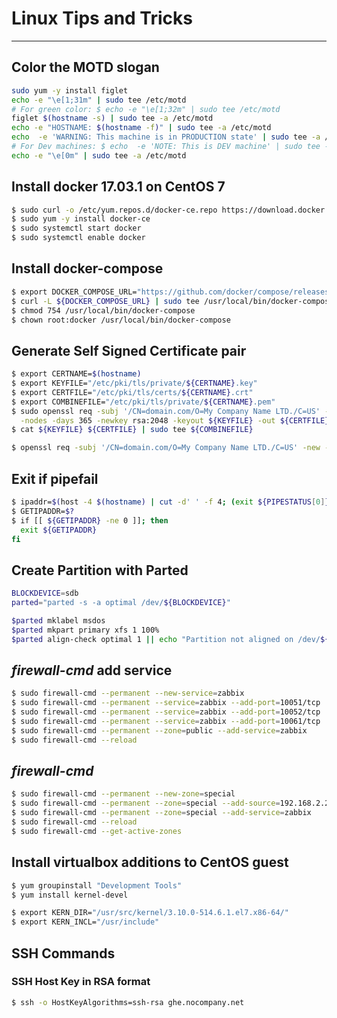 # Linux Tips and Tricks
---

## Color the MOTD slogan
```bash
sudo yum -y install figlet
echo -e "\e[1;31m" | sudo tee /etc/motd
# For green color: $ echo -e "\e[1;32m" | sudo tee /etc/motd
figlet $(hostname -s) | sudo tee -a /etc/motd
echo -e "HOSTNAME: $(hostname -f)" | sudo tee -a /etc/motd
echo  -e 'WARNING: This machine is in PRODUCTION state' | sudo tee -a /etc/motd
# For Dev machines: $ echo  -e 'NOTE: This is DEV machine' | sudo tee -a /etc/motd
echo -e "\e[0m" | sudo tee -a /etc/motd
```

## Install docker 17.03.1 on CentOS 7
```bash
$ sudo curl -o /etc/yum.repos.d/docker-ce.repo https://download.docker.com/linux/centos/docker-ce.repo
$ sudo yum -y install docker-ce
$ sudo systemctl start docker
$ sudo systemctl enable docker
```

## Install docker-compose
```bash
$ export DOCKER_COMPOSE_URL="https://github.com/docker/compose/releases/download/1.12.0/docker-compose-$(uname -s)-$(uname -m)"
$ curl -L ${DOCKER_COMPOSE_URL} | sudo tee /usr/local/bin/docker-compose > /dev/null
$ chmod 754 /usr/local/bin/docker-compose
$ chown root:docker /usr/local/bin/docker-compose
```

## Generate Self Signed Certificate pair
```bash
$ export CERTNAME=$(hostname)
$ export KEYFILE="/etc/pki/tls/private/${CERTNAME}.key"
$ export CERTFILE="/etc/pki/tls/certs/${CERTNAME}.crt"
$ export COMBINEFILE="/etc/pki/tls/private/${CERTNAME}.pem"
$ sudo openssl req -subj '/CN=domain.com/O=My Company Name LTD./C=US' -x509 \
  -nodes -days 365 -newkey rsa:2048 -keyout ${KEYFILE} -out ${CERTFILE}
$ cat ${KEYFILE} ${CERTFILE} | sudo tee ${COMBINEFILE}
```

```bash
$ openssl req -subj '/CN=domain.com/O=My Company Name LTD./C=US' -new -newkey rsa:2048 -days 365 -nodes -x509 -keyout server.key -out server.crt
```

## Exit if pipefail
```bash
$ ipaddr=$(host -4 $(hostname) | cut -d' ' -f 4; (exit ${PIPESTATUS[0]} ))
$ GETIPADDR=$?
$ if [[ ${GETIPADDR} -ne 0 ]]; then
  exit ${GETIPADDR}
fi
```


## Create Partition with Parted
```bash
BLOCKDEVICE=sdb
parted="parted -s -a optimal /dev/${BLOCKDEVICE}"

$parted mklabel msdos
$parted mkpart primary xfs 1 100%
$parted align-check optimal 1 || echo "Partition not aligned on /dev/${BLOCKDEVICE}."
```


## _firewall-cmd_ add service
```bash
$ sudo firewall-cmd --permanent --new-service=zabbix
$ sudo firewall-cmd --permanent --service=zabbix --add-port=10051/tcp
$ sudo firewall-cmd --permanent --service=zabbix --add-port=10052/tcp
$ sudo firewall-cmd --permanent --service=zabbix --add-port=10061/tcp
$ sudo firewall-cmd --permanent --zone=public --add-service=zabbix
$ sudo firewall-cmd --reload
```

## _firewall-cmd_
```bash
$ sudo firewall-cmd --permanent --new-zone=special
$ sudo firewall-cmd --permanent --zone=special --add-source=192.168.2.2/32
$ sudo firewall-cmd --permanent --zone=special --add-service=zabbix
$ sudo firewall-cmd --reload
$ sudo firewall-cmd --get-active-zones
```


## Install virtualbox additions to CentOS guest
```sh
$ yum groupinstall "Development Tools"
$ yum install kernel-devel

$ export KERN_DIR="/usr/src/kernel/3.10.0-514.6.1.el7.x86-64/"
$ export KERN_INCL="/usr/include"
```

## SSH Commands
### SSH Host Key in RSA format
```bash
$ ssh -o HostKeyAlgorithms=ssh-rsa ghe.nocompany.net
```
